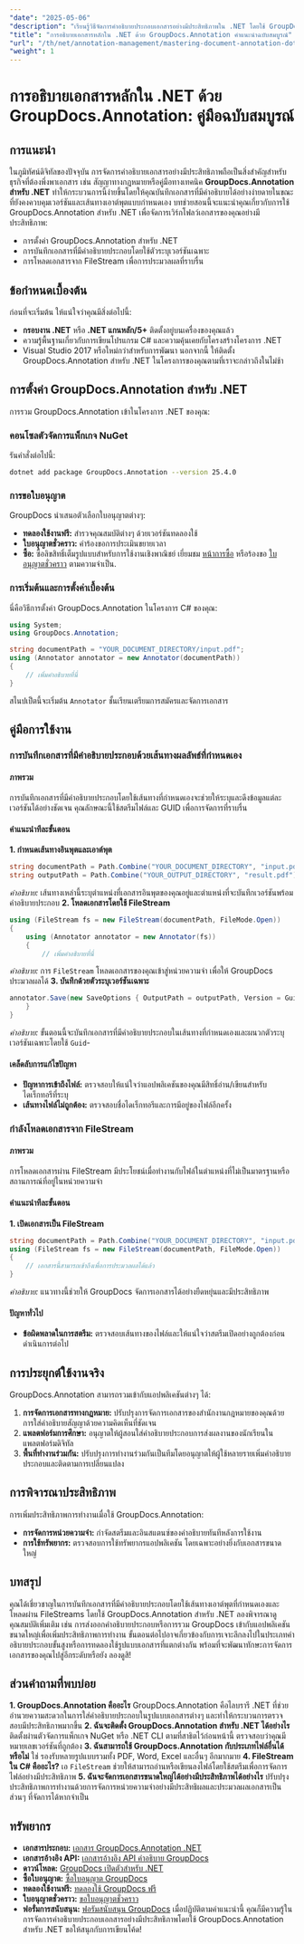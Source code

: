 ```yaml
---
"date": "2025-05-06"
"description": "เรียนรู้วิธีจัดการคำอธิบายประกอบเอกสารอย่างมีประสิทธิภาพใน .NET โดยใช้ GroupDocs.Annotation คู่มือนี้ครอบคลุมถึงการตั้งค่า การปรับแต่ง และแนวทางปฏิบัติที่ดีที่สุดในการบันทึกเอกสารที่มีคำอธิบายประกอบ"
"title": "การอธิบายเอกสารหลักใน .NET ด้วย GroupDocs.Annotation คำแนะนำฉบับสมบูรณ์"
"url": "/th/net/annotation-management/mastering-document-annotation-dotnet-groupdocs/"
"weight": 1
---
```


# การอธิบายเอกสารหลักใน .NET ด้วย GroupDocs.Annotation: คู่มือฉบับสมบูรณ์
## การแนะนำ
ในภูมิทัศน์ดิจิทัลของปัจจุบัน การจัดการคำอธิบายเอกสารอย่างมีประสิทธิภาพถือเป็นสิ่งสำคัญสำหรับธุรกิจที่ต้องพึ่งพาเอกสาร เช่น สัญญาทางกฎหมายหรือคู่มือทางเทคนิค **GroupDocs.Annotation สำหรับ .NET** ทำให้กระบวนการนี้ง่ายขึ้นโดยให้คุณบันทึกเอกสารที่มีคำอธิบายได้อย่างง่ายดายในขณะที่ยังคงควบคุมเวอร์ชันและเส้นทางเอาต์พุตแบบกำหนดเอง
บทช่วยสอนนี้จะแนะนำคุณเกี่ยวกับการใช้ GroupDocs.Annotation สำหรับ .NET เพื่อจัดการเวิร์กโฟลว์เอกสารของคุณอย่างมีประสิทธิภาพ:
- การตั้งค่า GroupDocs.Annotation สำหรับ .NET
- การบันทึกเอกสารที่มีคำอธิบายประกอบโดยใช้ตัวระบุเวอร์ชันเฉพาะ
- การโหลดเอกสารจาก FileStream เพื่อการประมวลผลที่ราบรื่น

## ข้อกำหนดเบื้องต้น
ก่อนที่จะเริ่มต้น ให้แน่ใจว่าคุณมีสิ่งต่อไปนี้:
- **กรอบงาน .NET** หรือ **.NET แกนหลัก/5+** ติดตั้งอยู่บนเครื่องของคุณแล้ว
- ความรู้พื้นฐานเกี่ยวกับการเขียนโปรแกรม C# และความคุ้นเคยกับโครงสร้างโครงการ .NET
- Visual Studio 2017 หรือใหม่กว่าสำหรับการพัฒนา
นอกจากนี้ ให้ติดตั้ง GroupDocs.Annotation สำหรับ .NET ในโครงการของคุณตามที่เราจะกล่าวถึงในไม่ช้า

## การตั้งค่า GroupDocs.Annotation สำหรับ .NET
การรวม GroupDocs.Annotation เข้าในโครงการ .NET ของคุณ:
### คอนโซลตัวจัดการแพ็กเกจ NuGet
รันคำสั่งต่อไปนี้:
```bash
dotnet add package GroupDocs.Annotation --version 25.4.0
```
### การขอใบอนุญาต
GroupDocs นำเสนอตัวเลือกใบอนุญาตต่างๆ:
- **ทดลองใช้งานฟรี:** สำรวจคุณสมบัติต่างๆ ด้วยเวอร์ชันทดลองใช้
- **ใบอนุญาตชั่วคราว:** คำร้องขอการประเมินขยายเวลา
- **ซื้อ:** ซื้อลิขสิทธิ์เต็มรูปแบบสำหรับการใช้งานเชิงพาณิชย์
เยี่ยมชม [หน้าการซื้อ](https://purchase.groupdocs.com/buy) หรือร้องขอ [ใบอนุญาตชั่วคราว](https://purchase.groupdocs.com/temporary-license/) ตามความจำเป็น.

### การเริ่มต้นและการตั้งค่าเบื้องต้น
นี่คือวิธีการตั้งค่า GroupDocs.Annotation ในโครงการ C# ของคุณ:
```csharp
using System;
using GroupDocs.Annotation;

string documentPath = "YOUR_DOCUMENT_DIRECTORY/input.pdf";
using (Annotator annotator = new Annotator(documentPath))
{
    // เพิ่มคำอธิบายที่นี่
}
```
สไนปเป็ตนี้จะเริ่มต้น `Annotator` ชั้นเรียนเตรียมการสมัครและจัดการเอกสาร

## คู่มือการใช้งาน
### การบันทึกเอกสารที่มีคำอธิบายประกอบด้วยเส้นทางผลลัพธ์ที่กำหนดเอง
#### ภาพรวม
การบันทึกเอกสารที่มีคำอธิบายประกอบโดยใช้เส้นทางที่กำหนดเองจะช่วยให้ระบุและดึงข้อมูลแต่ละเวอร์ชันได้อย่างชัดเจน คุณลักษณะนี้ใช้สตรีมไฟล์และ GUID เพื่อการจัดการที่ราบรื่น
#### คำแนะนำทีละขั้นตอน
**1. กำหนดเส้นทางอินพุตและเอาต์พุต**
```csharp
string documentPath = Path.Combine("YOUR_DOCUMENT_DIRECTORY", "input.pdf");
string outputPath = Path.Combine("YOUR_OUTPUT_DIRECTORY", "result.pdf");
```
*คำอธิบาย:* เส้นทางเหล่านี้ระบุตำแหน่งที่เอกสารอินพุตของคุณอยู่และตำแหน่งที่จะบันทึกเวอร์ชันพร้อมคำอธิบายประกอบ
**2. โหลดเอกสารโดยใช้ FileStream**
```csharp
using (FileStream fs = new FileStream(documentPath, FileMode.Open))
{
    using (Annotator annotator = new Annotator(fs))
    {
        // เพิ่มคำอธิบายที่นี่
```
*คำอธิบาย:* การ `FileStream` โหลดเอกสารของคุณเข้าสู่หน่วยความจำ เพื่อให้ GroupDocs ประมวลผลได้
**3. บันทึกด้วยตัวระบุเวอร์ชันเฉพาะ**
```csharp
annotator.Save(new SaveOptions { OutputPath = outputPath, Version = Guid.NewGuid().ToString() });
    }
}
```
*คำอธิบาย:* ขั้นตอนนี้จะบันทึกเอกสารที่มีคำอธิบายประกอบในเส้นทางที่กำหนดเองและผนวกตัวระบุเวอร์ชันเฉพาะโดยใช้ `Guid`-
#### เคล็ดลับการแก้ไขปัญหา
- **ปัญหาการเข้าถึงไฟล์:** ตรวจสอบให้แน่ใจว่าแอปพลิเคชันของคุณมีสิทธิ์อ่าน/เขียนสำหรับไดเร็กทอรีที่ระบุ
- **เส้นทางไฟล์ไม่ถูกต้อง:** ตรวจสอบชื่อไดเร็กทอรีและการมีอยู่ของไฟล์อีกครั้ง
### กำลังโหลดเอกสารจาก FileStream
#### ภาพรวม
การโหลดเอกสารผ่าน FileStream มีประโยชน์เมื่อทำงานกับไฟล์ในตำแหน่งที่ไม่เป็นมาตรฐานหรือสถานการณ์ที่อยู่ในหน่วยความจำ
#### คำแนะนำทีละขั้นตอน
**1. เปิดเอกสารเป็น FileStream**
```csharp
string documentPath = Path.Combine("YOUR_DOCUMENT_DIRECTORY", "input.pdf");
using (FileStream fs = new FileStream(documentPath, FileMode.Open))
{
    // เอกสารนี้สามารถเข้าถึงเพื่อการประมวลผลได้แล้ว
}
```
*คำอธิบาย:* แนวทางนี้ช่วยให้ GroupDocs จัดการเอกสารได้อย่างยืดหยุ่นและมีประสิทธิภาพ
#### ปัญหาทั่วไป
- **ข้อผิดพลาดในการสตรีม:** ตรวจสอบเส้นทางของไฟล์และให้แน่ใจว่าสตรีมเปิดอย่างถูกต้องก่อนดำเนินการต่อไป
## การประยุกต์ใช้งานจริง
GroupDocs.Annotation สามารถรวมเข้ากับแอปพลิเคชันต่างๆ ได้:
1. **การจัดการเอกสารทางกฎหมาย:** ปรับปรุงการจัดการเอกสารของสำนักงานกฎหมายของคุณด้วยการใส่คำอธิบายสัญญาด้วยความคิดเห็นที่ชัดเจน
2. **แพลตฟอร์มการศึกษา:** อนุญาตให้ผู้สอนใส่คำอธิบายประกอบการส่งผลงานของนักเรียนในแพลตฟอร์มดิจิทัล
3. **พื้นที่ทำงานร่วมกัน:** ปรับปรุงการทำงานร่วมกันเป็นทีมโดยอนุญาตให้ผู้ใช้หลายรายเพิ่มคำอธิบายประกอบและติดตามการเปลี่ยนแปลง
## การพิจารณาประสิทธิภาพ
การเพิ่มประสิทธิภาพการทำงานเมื่อใช้ GroupDocs.Annotation:
- **การจัดการหน่วยความจำ:** กำจัดสตรีมและอินสแตนซ์ของคำอธิบายทันทีหลังการใช้งาน
- **การใช้ทรัพยากร:** ตรวจสอบการใช้ทรัพยากรแอปพลิเคชัน โดยเฉพาะอย่างยิ่งกับเอกสารขนาดใหญ่
## บทสรุป
คุณได้เชี่ยวชาญในการบันทึกเอกสารที่มีคำอธิบายประกอบโดยใช้เส้นทางเอาต์พุตที่กำหนดเองและโหลดผ่าน FileStreams โดยใช้ GroupDocs.Annotation สำหรับ .NET ลองพิจารณาดูคุณสมบัติเพิ่มเติม เช่น การส่งออกคำอธิบายประกอบหรือการรวม GroupDocs เข้ากับแอปพลิเคชันขนาดใหญ่เพื่อเพิ่มประสิทธิภาพการทำงาน
ขั้นตอนต่อไปอาจเกี่ยวข้องกับการเจาะลึกลงไปในประเภทคำอธิบายประกอบขั้นสูงหรือการทดลองใช้รูปแบบเอกสารที่แตกต่างกัน พร้อมที่จะพัฒนาทักษะการจัดการเอกสารของคุณไปสู่อีกระดับหรือยัง ลองดูสิ!
## ส่วนคำถามที่พบบ่อย
**1. GroupDocs.Annotation คืออะไร**
GroupDocs.Annotation คือไลบรารี .NET ที่ช่วยอำนวยความสะดวกในการใส่คำอธิบายประกอบในรูปแบบเอกสารต่างๆ และทำให้กระบวนการตรวจสอบมีประสิทธิภาพมากขึ้น
**2. ฉันจะติดตั้ง GroupDocs.Annotation สำหรับ .NET ได้อย่างไร**
ติดตั้งผ่านตัวจัดการแพ็กเกจ NuGet หรือ .NET CLI ตามที่สาธิตไว้ก่อนหน้านี้ ตรวจสอบว่าคุณมีหมายเลขเวอร์ชันที่ถูกต้อง
**3. ฉันสามารถใช้ GroupDocs.Annotation กับประเภทไฟล์อื่นได้หรือไม่**
ใช่ รองรับหลายรูปแบบรวมทั้ง PDF, Word, Excel และอื่นๆ อีกมากมาย
**4. FileStream ใน C# คืออะไร?**
เอ `FileStream` ช่วยให้สามารถอ่านหรือเขียนลงไฟล์โดยใช้สตรีมเพื่อการจัดการไฟล์อย่างมีประสิทธิภาพ
**5. ฉันจะจัดการเอกสารขนาดใหญ่ได้อย่างมีประสิทธิภาพได้อย่างไร**
ปรับปรุงประสิทธิภาพการทำงานด้วยการจัดการหน่วยความจำอย่างมีประสิทธิผลและประมวลผลเอกสารเป็นส่วนๆ ที่จัดการได้หากจำเป็น
## ทรัพยากร
- **เอกสารประกอบ:** [เอกสาร GroupDocs.Annotation .NET](https://docs.groupdocs.com/annotation/net/)
- **เอกสารอ้างอิง API:** [เอกสารอ้างอิง API คำอธิบาย GroupDocs](https://reference.groupdocs.com/annotation/net/)
- **ดาวน์โหลด:** [GroupDocs เปิดตัวสำหรับ .NET](https://releases.groupdocs.com/annotation/net/)
- **ซื้อใบอนุญาต:** [ซื้อใบอนุญาต GroupDocs](https://purchase.groupdocs.com/buy)
- **ทดลองใช้งานฟรี:** [ทดลองใช้ GroupDocs ฟรี](https://releases.groupdocs.com/annotation/net/)
- **ใบอนุญาตชั่วคราว:** [ขอใบอนุญาตชั่วคราว](https://purchase.groupdocs.com/temporary-license/)
- **ฟอรั่มการสนับสนุน:** [ฟอรัมสนับสนุน GroupDocs](https://forum.groupdocs.com/c/annotation/)
เมื่อปฏิบัติตามคำแนะนำนี้ คุณก็มีความรู้ในการจัดการคำอธิบายประกอบเอกสารอย่างมีประสิทธิภาพโดยใช้ GroupDocs.Annotation สำหรับ .NET ขอให้สนุกกับการเขียนโค้ด!